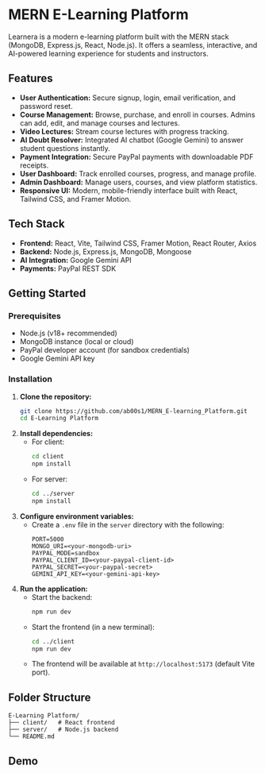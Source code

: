 # MERN E-Learning Platform

Learnera is a modern e-learning platform built with the MERN stack (MongoDB, Express.js, React, Node.js). It offers a seamless, interactive, and AI-powered learning experience for students and instructors.

## Features

- **User Authentication:** Secure signup, login, email verification, and password reset.
- **Course Management:** Browse, purchase, and enroll in courses. Admins can add, edit, and manage courses and lectures.
- **Video Lectures:** Stream course lectures with progress tracking.
- **AI Doubt Resolver:** Integrated AI chatbot (Google Gemini) to answer student questions instantly.
- **Payment Integration:** Secure PayPal payments with downloadable PDF receipts.
- **User Dashboard:** Track enrolled courses, progress, and manage profile.
- **Admin Dashboard:** Manage users, courses, and view platform statistics.
- **Responsive UI:** Modern, mobile-friendly interface built with React, Tailwind CSS, and Framer Motion.

## Tech Stack

- **Frontend:** React, Vite, Tailwind CSS, Framer Motion, React Router, Axios
- **Backend:** Node.js, Express.js, MongoDB, Mongoose
- **AI Integration:** Google Gemini API
- **Payments:** PayPal REST SDK

## Getting Started

### Prerequisites

- Node.js (v18+ recommended)
- MongoDB instance (local or cloud)
- PayPal developer account (for sandbox credentials)
- Google Gemini API key

### Installation

1. **Clone the repository:**
   ```bash
   git clone https://github.com/ab00s1/MERN_E-learning_Platform.git
   cd E-Learning Platform
   ```
2. **Install dependencies:**
   - For client:
     ```bash
     cd client
     npm install
     ```
   - For server:
     ```bash
     cd ../server
     npm install
     ```
3. **Configure environment variables:**
   - Create a `.env` file in the `server` directory with the following:
     ```
     PORT=5000
     MONGO_URI=<your-mongodb-uri>
     PAYPAL_MODE=sandbox
     PAYPAL_CLIENT_ID=<your-paypal-client-id>
     PAYPAL_SECRET=<your-paypal-secret>
     GEMINI_API_KEY=<your-gemini-api-key>
     ```
4. **Run the application:**
   - Start the backend:
     ```bash
     npm run dev
     ```
   - Start the frontend (in a new terminal):
     ```bash
     cd ../client
     npm run dev
     ```
   - The frontend will be available at `http://localhost:5173` (default Vite port).

## Folder Structure

```
E-Learning Platform/
├── client/   # React frontend
├── server/   # Node.js backend
└── README.md
```

## Demo

<!-- [![Watch the demo](https://img.youtube.com/vi/VIDEO_ID/maxresdefault.jpg)](https://youtu.be/VIDEO_ID) -->


